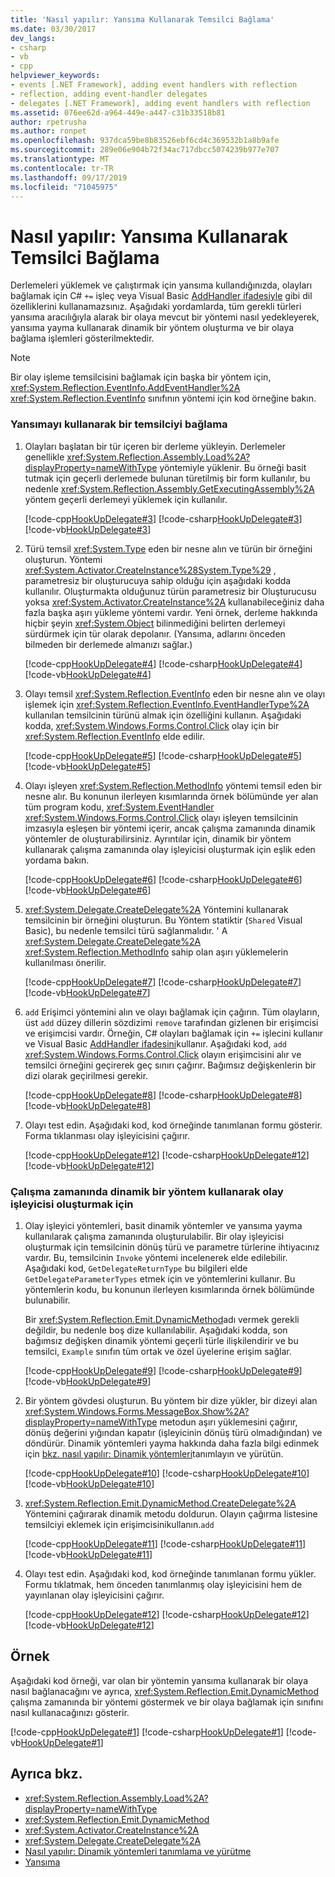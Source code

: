 ```yaml
---
title: 'Nasıl yapılır: Yansıma Kullanarak Temsilci Bağlama'
ms.date: 03/30/2017
dev_langs:
- csharp
- vb
- cpp
helpviewer_keywords:
- events [.NET Framework], adding event handlers with reflection
- reflection, adding event-handler delegates
- delegates [.NET Framework], adding event handlers with reflection
ms.assetid: 076ee62d-a964-449e-a447-c31b33518b81
author: rpetrusha
ms.author: ronpet
ms.openlocfilehash: 937dca59be8b83526ebf6cd4c369532b1a8b9afe
ms.sourcegitcommit: 289e06e904b72f34ac717dbcc5074239b977e707
ms.translationtype: MT
ms.contentlocale: tr-TR
ms.lasthandoff: 09/17/2019
ms.locfileid: "71045975"
---
```

# <a name="how-to-hook-up-a-delegate-using-reflection"></a>Nasıl yapılır: Yansıma Kullanarak Temsilci Bağlama
Derlemeleri yüklemek ve çalıştırmak için yansıma kullandığınızda, olayları bağlamak için C# `+=` işleç veya Visual Basic [AddHandler ifadesiyle](../../visual-basic/language-reference/statements/addhandler-statement.md) gibi dil özelliklerini kullanamazsınız. Aşağıdaki yordamlarda, tüm gerekli türleri yansıma aracılığıyla alarak bir olaya mevcut bir yöntemi nasıl yedekleyerek, yansıma yayma kullanarak dinamik bir yöntem oluşturma ve bir olaya bağlama işlemleri gösterilmektedir.  
  
> [!NOTE]
> Bir olay işleme temsilcisini bağlamak için başka bir yöntem için, <xref:System.Reflection.EventInfo.AddEventHandler%2A> <xref:System.Reflection.EventInfo> sınıfının yöntemi için kod örneğine bakın.  
  
### <a name="to-hook-up-a-delegate-using-reflection"></a>Yansımayı kullanarak bir temsilciyi bağlama  
  
1. Olayları başlatan bir tür içeren bir derleme yükleyin. Derlemeler genellikle <xref:System.Reflection.Assembly.Load%2A?displayProperty=nameWithType> yöntemiyle yüklenir. Bu örneği basit tutmak için geçerli derlemede bulunan türetilmiş bir form kullanılır, bu nedenle <xref:System.Reflection.Assembly.GetExecutingAssembly%2A> yöntem geçerli derlemeyi yüklemek için kullanılır.  
  
     [!code-cpp[HookUpDelegate#3](../../../samples/snippets/cpp/VS_Snippets_CLR/HookUpDelegate/cpp/source.cpp#3)]
     [!code-csharp[HookUpDelegate#3](../../../samples/snippets/csharp/VS_Snippets_CLR/HookUpDelegate/cs/source.cs#3)]
     [!code-vb[HookUpDelegate#3](../../../samples/snippets/visualbasic/VS_Snippets_CLR/HookUpDelegate/vb/source.vb#3)]  
  
2. Türü temsil <xref:System.Type> eden bir nesne alın ve türün bir örneğini oluşturun. Yöntemi <xref:System.Activator.CreateInstance%28System.Type%29> , parametresiz bir oluşturucuya sahip olduğu için aşağıdaki kodda kullanılır. Oluşturmakta olduğunuz türün parametresiz bir Oluşturucusu yoksa <xref:System.Activator.CreateInstance%2A> kullanabileceğiniz daha fazla başka aşırı yükleme yöntemi vardır. Yeni örnek, derleme hakkında hiçbir şeyin <xref:System.Object> bilinmediğini belirten derlemeyi sürdürmek için tür olarak depolanır. (Yansıma, adlarını önceden bilmeden bir derlemede almanızı sağlar.)  
  
     [!code-cpp[HookUpDelegate#4](../../../samples/snippets/cpp/VS_Snippets_CLR/HookUpDelegate/cpp/source.cpp#4)]
     [!code-csharp[HookUpDelegate#4](../../../samples/snippets/csharp/VS_Snippets_CLR/HookUpDelegate/cs/source.cs#4)]
     [!code-vb[HookUpDelegate#4](../../../samples/snippets/visualbasic/VS_Snippets_CLR/HookUpDelegate/vb/source.vb#4)]  
  
3. Olayı temsil <xref:System.Reflection.EventInfo> eden bir nesne alın ve olayı işlemek için <xref:System.Reflection.EventInfo.EventHandlerType%2A> kullanılan temsilcinin türünü almak için özelliğini kullanın. Aşağıdaki kodda, <xref:System.Windows.Forms.Control.Click> olay için bir <xref:System.Reflection.EventInfo> elde edilir.  
  
     [!code-cpp[HookUpDelegate#5](../../../samples/snippets/cpp/VS_Snippets_CLR/HookUpDelegate/cpp/source.cpp#5)]
     [!code-csharp[HookUpDelegate#5](../../../samples/snippets/csharp/VS_Snippets_CLR/HookUpDelegate/cs/source.cs#5)]
     [!code-vb[HookUpDelegate#5](../../../samples/snippets/visualbasic/VS_Snippets_CLR/HookUpDelegate/vb/source.vb#5)]  
  
4. Olayı işleyen <xref:System.Reflection.MethodInfo> yöntemi temsil eden bir nesne alır. Bu konunun ilerleyen kısımlarında örnek bölümünde yer alan tüm program kodu, <xref:System.EventHandler> <xref:System.Windows.Forms.Control.Click> olayı işleyen temsilcinin imzasıyla eşleşen bir yöntemi içerir, ancak çalışma zamanında dinamik yöntemler de oluşturabilirsiniz. Ayrıntılar için, dinamik bir yöntem kullanarak çalışma zamanında olay işleyicisi oluşturmak için eşlik eden yordama bakın.  
  
     [!code-cpp[HookUpDelegate#6](../../../samples/snippets/cpp/VS_Snippets_CLR/HookUpDelegate/cpp/source.cpp#6)]
     [!code-csharp[HookUpDelegate#6](../../../samples/snippets/csharp/VS_Snippets_CLR/HookUpDelegate/cs/source.cs#6)]
     [!code-vb[HookUpDelegate#6](../../../samples/snippets/visualbasic/VS_Snippets_CLR/HookUpDelegate/vb/source.vb#6)]  
  
5. <xref:System.Delegate.CreateDelegate%2A> Yöntemini kullanarak temsilcinin bir örneğini oluşturun. Bu Yöntem statiktir (`Shared` Visual Basic), bu nedenle temsilci türü sağlanmalıdır. ' A <xref:System.Delegate.CreateDelegate%2A> <xref:System.Reflection.MethodInfo> sahip olan aşırı yüklemelerin kullanılması önerilir.  
  
     [!code-cpp[HookUpDelegate#7](../../../samples/snippets/cpp/VS_Snippets_CLR/HookUpDelegate/cpp/source.cpp#7)]
     [!code-csharp[HookUpDelegate#7](../../../samples/snippets/csharp/VS_Snippets_CLR/HookUpDelegate/cs/source.cs#7)]
     [!code-vb[HookUpDelegate#7](../../../samples/snippets/visualbasic/VS_Snippets_CLR/HookUpDelegate/vb/source.vb#7)]  
  
6. `add` Erişimci yöntemini alın ve olayı bağlamak için çağırın. Tüm olayların, üst `add` düzey dillerin sözdizimi `remove` tarafından gizlenen bir erişimcisi ve erişimcisi vardır. Örneğin, C# olayları bağlamak için `+=` işlecini kullanır ve Visual Basic [AddHandler ifadesini](../../visual-basic/language-reference/statements/addhandler-statement.md)kullanır. Aşağıdaki kod, `add` <xref:System.Windows.Forms.Control.Click> olayın erişimcisini alır ve temsilci örneğini geçirerek geç sınırı çağırır. Bağımsız değişkenlerin bir dizi olarak geçirilmesi gerekir.  
  
     [!code-cpp[HookUpDelegate#8](../../../samples/snippets/cpp/VS_Snippets_CLR/HookUpDelegate/cpp/source.cpp#8)]
     [!code-csharp[HookUpDelegate#8](../../../samples/snippets/csharp/VS_Snippets_CLR/HookUpDelegate/cs/source.cs#8)]
     [!code-vb[HookUpDelegate#8](../../../samples/snippets/visualbasic/VS_Snippets_CLR/HookUpDelegate/vb/source.vb#8)]  
  
7. Olayı test edin. Aşağıdaki kod, kod örneğinde tanımlanan formu gösterir. Forma tıklanması olay işleyicisini çağırır.  
  
     [!code-cpp[HookUpDelegate#12](../../../samples/snippets/cpp/VS_Snippets_CLR/HookUpDelegate/cpp/source.cpp#12)]
     [!code-csharp[HookUpDelegate#12](../../../samples/snippets/csharp/VS_Snippets_CLR/HookUpDelegate/cs/source.cs#12)]
     [!code-vb[HookUpDelegate#12](../../../samples/snippets/visualbasic/VS_Snippets_CLR/HookUpDelegate/vb/source.vb#12)]  
  
<a name="procedureSection1"></a>   
### <a name="to-generate-an-event-handler-at-run-time-by-using-a-dynamic-method"></a>Çalışma zamanında dinamik bir yöntem kullanarak olay işleyicisi oluşturmak için  
  
1. Olay işleyici yöntemleri, basit dinamik yöntemler ve yansıma yayma kullanılarak çalışma zamanında oluşturulabilir. Bir olay işleyicisi oluşturmak için temsilcinin dönüş türü ve parametre türlerine ihtiyacınız vardır. Bu, temsilcinin `Invoke` yöntemi incelenerek elde edilebilir. Aşağıdaki kod, `GetDelegateReturnType` bu bilgileri elde `GetDelegateParameterTypes` etmek için ve yöntemlerini kullanır. Bu yöntemlerin kodu, bu konunun ilerleyen kısımlarında örnek bölümünde bulunabilir.  
  
     Bir <xref:System.Reflection.Emit.DynamicMethod>adı vermek gerekli değildir, bu nedenle boş dize kullanılabilir. Aşağıdaki kodda, son bağımsız değişken dinamik yöntemi geçerli türle ilişkilendirir ve bu temsilci, `Example` sınıfın tüm ortak ve özel üyelerine erişim sağlar.  
  
     [!code-cpp[HookUpDelegate#9](../../../samples/snippets/cpp/VS_Snippets_CLR/HookUpDelegate/cpp/source.cpp#9)]
     [!code-csharp[HookUpDelegate#9](../../../samples/snippets/csharp/VS_Snippets_CLR/HookUpDelegate/cs/source.cs#9)]
     [!code-vb[HookUpDelegate#9](../../../samples/snippets/visualbasic/VS_Snippets_CLR/HookUpDelegate/vb/source.vb#9)]  
  
2. Bir yöntem gövdesi oluşturun. Bu yöntem bir dize yükler, bir dizeyi alan <xref:System.Windows.Forms.MessageBox.Show%2A?displayProperty=nameWithType> metodun aşırı yüklemesini çağırır, dönüş değerini yığından kapatır (işleyicinin dönüş türü olmadığından) ve döndürür. Dinamik yöntemleri yayma hakkında daha fazla bilgi edinmek için [bkz. nasıl yapılır: Dinamik yöntemleri](how-to-define-and-execute-dynamic-methods.md)tanımlayın ve yürütün.  
  
     [!code-cpp[HookUpDelegate#10](../../../samples/snippets/cpp/VS_Snippets_CLR/HookUpDelegate/cpp/source.cpp#10)]
     [!code-csharp[HookUpDelegate#10](../../../samples/snippets/csharp/VS_Snippets_CLR/HookUpDelegate/cs/source.cs#10)]
     [!code-vb[HookUpDelegate#10](../../../samples/snippets/visualbasic/VS_Snippets_CLR/HookUpDelegate/vb/source.vb#10)]  
  
3. <xref:System.Reflection.Emit.DynamicMethod.CreateDelegate%2A> Yöntemini çağırarak dinamik metodu doldurun. Olayın çağırma listesine temsilciyi eklemek için erişimcisinikullanın.`add`  
  
     [!code-cpp[HookUpDelegate#11](../../../samples/snippets/cpp/VS_Snippets_CLR/HookUpDelegate/cpp/source.cpp#11)]
     [!code-csharp[HookUpDelegate#11](../../../samples/snippets/csharp/VS_Snippets_CLR/HookUpDelegate/cs/source.cs#11)]
     [!code-vb[HookUpDelegate#11](../../../samples/snippets/visualbasic/VS_Snippets_CLR/HookUpDelegate/vb/source.vb#11)]  
  
4. Olayı test edin. Aşağıdaki kod, kod örneğinde tanımlanan formu yükler. Formu tıklatmak, hem önceden tanımlanmış olay işleyicisini hem de yayınlanan olay işleyicisini çağırır.  
  
     [!code-cpp[HookUpDelegate#12](../../../samples/snippets/cpp/VS_Snippets_CLR/HookUpDelegate/cpp/source.cpp#12)]
     [!code-csharp[HookUpDelegate#12](../../../samples/snippets/csharp/VS_Snippets_CLR/HookUpDelegate/cs/source.cs#12)]
     [!code-vb[HookUpDelegate#12](../../../samples/snippets/visualbasic/VS_Snippets_CLR/HookUpDelegate/vb/source.vb#12)]  
  
## <a name="example"></a>Örnek  
 Aşağıdaki kod örneği, var olan bir yöntemin yansıma kullanarak bir olaya nasıl bağlanacağını ve ayrıca, <xref:System.Reflection.Emit.DynamicMethod> çalışma zamanında bir yöntemi göstermek ve bir olaya bağlamak için sınıfını nasıl kullanacağınızı gösterir.  
  
 [!code-cpp[HookUpDelegate#1](../../../samples/snippets/cpp/VS_Snippets_CLR/HookUpDelegate/cpp/source.cpp#1)]
 [!code-csharp[HookUpDelegate#1](../../../samples/snippets/csharp/VS_Snippets_CLR/HookUpDelegate/cs/source.cs#1)]
 [!code-vb[HookUpDelegate#1](../../../samples/snippets/visualbasic/VS_Snippets_CLR/HookUpDelegate/vb/source.vb#1)]  
  
## <a name="see-also"></a>Ayrıca bkz.

- <xref:System.Reflection.Assembly.Load%2A?displayProperty=nameWithType>
- <xref:System.Reflection.Emit.DynamicMethod>
- <xref:System.Activator.CreateInstance%2A>
- <xref:System.Delegate.CreateDelegate%2A>
- [Nasıl yapılır: Dinamik yöntemleri tanımlama ve yürütme](how-to-define-and-execute-dynamic-methods.md)
- [Yansıma](reflection.md)
